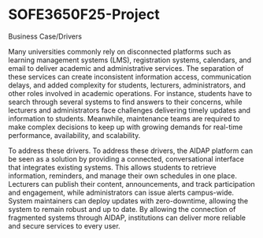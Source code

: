 # SOFE3650F25-Project

Business Case/Drivers

Many universities commonly rely on disconnected platforms such as learning management systems (LMS), registration systems, calendars, and email to deliver academic and administrative services. The separation of these services can create inconsistent information access, communication delays, and added complexity for students, lecturers, administrators, and other roles involved in academic operations. For instance, students have to search through several systems to find answers to their concerns, while lecturers and administrators face challenges delivering timely updates and information to students. Meanwhile, maintenance teams are required to make complex decisions to keep up with growing demands for real-time performance, availability, and scalability. 

To address these drivers. To address these drivers, the AIDAP platform can be seen as a solution by providing a connected, conversational interface that integrates existing systems. This allows students to retrieve information, reminders, and manage their own schedules in one place. Lecturers can publish their content, announcements, and track participation and engagement, while administrators can issue alerts campus-wide. System maintainers can deploy updates with zero-downtime, allowing the system to remain robust and up to date. By allowing the connection of fragmented systems through AIDAP, institutions can deliver more reliable and secure services to every user.

